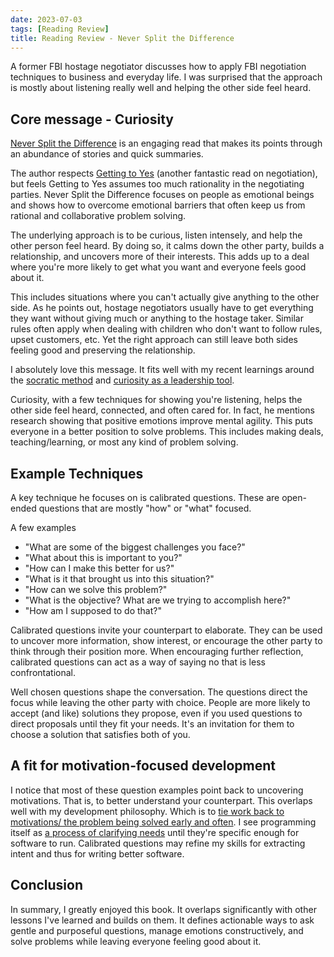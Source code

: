 ```yaml
---
date: 2023-07-03
tags: [Reading Review] 
title: Reading Review - Never Split the Difference
---
```


A former FBI hostage negotiator discusses how to apply FBI negotiation techniques to business and everyday life. I was surprised that the approach is mostly about listening really well and helping the other side feel heard.
<!--more-->

## Core message - Curiosity 

[Never Split the Difference](https://www.blackswanltd.com/never-split-the-difference) is an engaging read that makes its points through an abundance of stories and quick summaries.


The author respects [Getting to Yes](../posts/2021/2021-04-23-Negotiation-Design.md) (another fantastic read on negotiation), but feels Getting to Yes assumes too much rationality in the negotiating parties. Never Split the Difference focuses on people as emotional beings and shows how to overcome emotional barriers that often keep us from rational and collaborative problem solving. 

The underlying approach is to be curious, listen intensely, and help the other person feel heard. By doing so, it calms down the other party, builds a relationship, and uncovers more of their interests. This adds up to a deal where you're more likely to get what you want and everyone feels good about it.

This includes situations where you can't actually give anything to the other side. As he points out, hostage negotiators usually have to get everything they want without giving much or anything to the hostage taker. Similar rules often apply when dealing with children who don't want to follow rules, upset customers, etc. Yet the right approach can still leave both sides feeling good and preserving the relationship.

I absolutely love this message. It fits well with my recent learnings around the [socratic method](../posts/2023/2023-06-16-Socratic-method-and-care.md) and [curiosity as a leadership tool](../posts/2023/2023-07-06-Curiosity-and-leadership.md).


Curiosity, with a few techniques for showing you're listening, helps the other side feel heard, connected, and often cared for. In fact, he mentions research showing that positive emotions improve mental agility. This puts everyone in a better position to solve problems. This includes making deals, teaching/learning, or most any kind of problem solving. 


## Example Techniques

A key technique he focuses on is calibrated questions. These are open-ended questions that are mostly "how" or "what" focused.

A few examples
- "What are some of the biggest challenges you face?"
- "What about this is important to you?"
- "How can I make this better for us?"
- "What is it that brought us into this situation?"
- "How can we solve this problem?"
- "What is the objective? What are we trying to accomplish here?"
- "How am I supposed to do that?"

Calibrated questions invite your counterpart to elaborate. They can be used to uncover more information, show interest, or encourage the other party to think through their position more. When encouraging further reflection, calibrated questions can act as a way of saying no that is less confrontational. 

Well chosen questions shape the conversation. The questions direct the focus while leaving the other party with choice. People are more likely to accept (and like) solutions they propose, even if you used questions to direct proposals until they fit your needs. It's an invitation for them to choose a solution that satisfies both of you.


## A fit for motivation-focused development

I notice that most of these question examples point back to uncovering motivations. That is, to better understand your counterpart. This overlaps well with my development philosophy. Which is to [tie work back to motivations/ the problem being solved early and often](../posts/2022/2022-10-21-Five-Foundational-Beliefs.md). I see programming itself as [a process of clarifying needs](../posts/Whats-Your-Duck-V2/2022-06-16-1-Software-as-Clarity.md) until they're specific enough for software to run. Calibrated questions may refine my skills for extracting intent and thus for writing better software.


## Conclusion

In summary, I greatly enjoyed this book. It overlaps significantly with other lessons I've learned and builds on them. It defines actionable ways to ask gentle and purposeful questions, manage emotions constructively, and solve problems while leaving everyone feeling good about it.